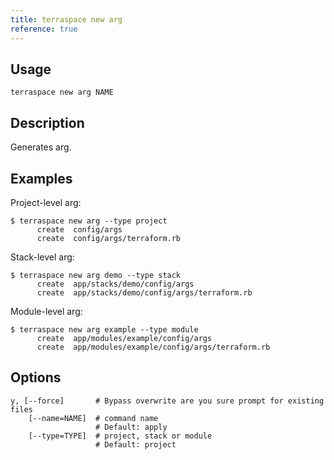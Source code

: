 ```yaml
---
title: terraspace new arg
reference: true
---
```


## Usage

    terraspace new arg NAME

## Description

Generates arg.

## Examples

Project-level arg:

    $ terraspace new arg --type project
          create  config/args
          create  config/args/terraform.rb

Stack-level arg:

    $ terraspace new arg demo --type stack
          create  app/stacks/demo/config/args
          create  app/stacks/demo/config/args/terraform.rb

Module-level arg:

    $ terraspace new arg example --type module
          create  app/modules/example/config/args
          create  app/modules/example/config/args/terraform.rb


## Options

```
y, [--force]       # Bypass overwrite are you sure prompt for existing files
    [--name=NAME]  # command name
                   # Default: apply
    [--type=TYPE]  # project, stack or module
                   # Default: project
```

